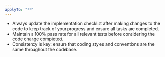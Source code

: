 ```yaml
---
applyTo: "**"
---
```


- Always update the implementation checklist after making changes to the code to keep track of your progress and ensure all tasks are completed.
- Maintain a 100% pass rate for all relevant tests before considering the code change completed.
- Consistency is key: ensure that coding styles and conventions are the same throughout the codebase.

